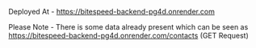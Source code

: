 Deployed At - https://bitespeed-backend-pg4d.onrender.com

Please Note - There is some data already present which can be seen as https://bitespeed-backend-pg4d.onrender.com/contacts (GET Request)
